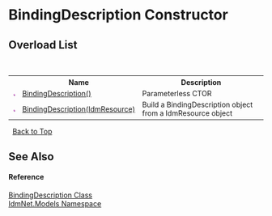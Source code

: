 # BindingDescription Constructor 
 


## Overload List
&nbsp;<table><tr><th></th><th>Name</th><th>Description</th></tr><tr><td>![Public method](media/pubmethod.gif "Public method")</td><td><a href="M_IdmNet_Models_BindingDescription__ctor">BindingDescription()</a></td><td>
Parameterless CTOR</td></tr><tr><td>![Public method](media/pubmethod.gif "Public method")</td><td><a href="M_IdmNet_Models_BindingDescription__ctor_1">BindingDescription(IdmResource)</a></td><td>
Build a BindingDescription object from a IdmResource object</td></tr></table>&nbsp;
<a href="#bindingdescription-constructor">Back to Top</a>

## See Also


#### Reference
<a href="T_IdmNet_Models_BindingDescription">BindingDescription Class</a><br /><a href="N_IdmNet_Models">IdmNet.Models Namespace</a><br />